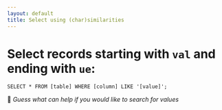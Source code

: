 ```yaml
---
layout: default
title: Select using (char)similarities
---
```


# Select records starting with `val` and ending with `ue`:

 `SELECT * FROM [table] WHERE [column] LIKE '[value]';`

 :thought_balloon: *Guess what can help if you would like to search for values*
